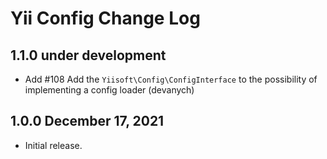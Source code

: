 # Yii Config Change Log

## 1.1.0 under development

- Add #108 Add the `Yiisoft\Config\ConfigInterface` to the possibility of implementing a config loader (devanych)

## 1.0.0 December 17, 2021

- Initial release.

